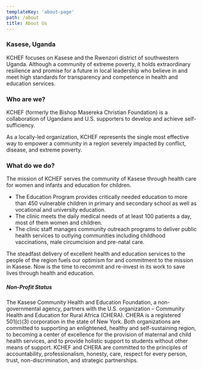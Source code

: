 ```yaml
---
templateKey: 'about-page'
path: /about
title: About Us
---
```


### Kasese, Uganda

KCHEF focuses on Kasese and the Rwenzori district of southwestern Uganda. Although a community of extreme poverty, it holds extraordinary resilience and promise for a future in local leadership who believe in and meet high standards for transparency and competence in health and education services.

### Who are we?

KCHEF (formerly the Bishop Masereka Christian Foundation) is a collaboration of Ugandans and U.S. supporters to develop and achieve self-sufficiency.

As a locally-led organization, KCHEF represents the single most effective way to empower a community in a region severely impacted by conflict, disease, and extreme poverty.

### What do we do?

The mission of KCHEF serves the community of Kasese through health care for women and infants and education for children.

-   The Education Program provides critically needed education to more than 450 vulnerable children in primary and secondary school as well as vocational and university education.
-   The clinic meets the daily medical needs of at least 100 patients a day, most of them women and children.
-   The clinic staff manages community outreach programs to deliver public health services to outlying communities including childhood vaccinations, male circumcision and pre-natal care.

The steadfast delivery of excellent health and education services to the people of the region fuels our optimism for and commitment to the mission in Kasese. Now is the time to recommit and re-invest in its work to save lives through health and education.

##### Non-Profit Status

The Kasese Community Health and Education Foundation, a non-governmental agency, partners with the U.S. organization – Community Health and Education for Rural Africa (CHERA). CHERA is a registered 501(c)(3) corporation in the state of New York. Both organizations are committed to supporting an enlightened, healthy and self-sustaining region, to becoming a center of excellence for the provision of maternal and child health services, and to provide holistic support to students without other means of support. KCHEF and CHERA are committed to the principles of accountability, professionalism, honesty, care, respect for every person, trust, non-discrimination, and strategic partnerships.
